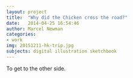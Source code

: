 ```yaml
---
layout: project
title:  "Why did the Chicken cross the road?"
date:   2014-04-25 16:54:46
author: Marcel Newman
categories:
- work
img: 20151211-hk-trip.jpg
subjects: digital illustration sketchbook
---
```

To get to the other side.
